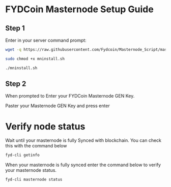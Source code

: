 # FYDCoin Masternode Setup Guide

## Step 1

Enter in your server command prompt:
```sh
wget -q https://raw.githubusercontent.com/Fydcoin/Masternode_Script/master/mninstall.sh
```

```sh
sudo chmod +x mninstall.sh
```

```sh
./mninstall.sh
```

## Step 2

When prompted to Enter your FYDCoin Masternode GEN Key.

Paster your Masternode GEN Key and press enter

# Verify node status

Wait until your masternode is fully Synced with blockchain. You can check this with the command below

```sh
fyd-cli getinfo
```

When your masternode is fully synced enter the command below to verify your masternode status.

```sh
fyd-cli masternode status
```
